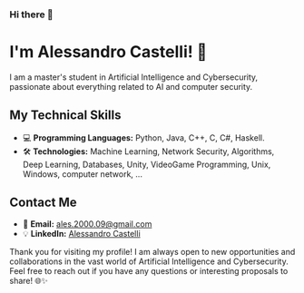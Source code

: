 ### Hi there 👋

# I'm Alessandro Castelli! 👋

I am a master's student in Artificial Intelligence and Cybersecurity, passionate about everything related to AI and computer security.

## My Technical Skills

- 💻 **Programming Languages:** Python, Java, C++, C, C#, Haskell.
- 🛠️ **Technologies:** Machine Learning, Network Security, Algorithms, Deep Learning, Databases, Unity, VideoGame Programming, Unix, Windows, computer network, ...

## Contact Me

- 📨 **Email:** ales.2000.09@gmail.com
- 💡 **LinkedIn:** [Alessandro Castelli](https://www.linkedin.com/in/alessandro-castelli-685103222/)

Thank you for visiting my profile! I am always open to new opportunities and collaborations in the vast world of Artificial Intelligence and Cybersecurity. Feel free to reach out if you have any questions or interesting proposals to share! 🌐✨

